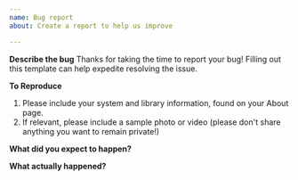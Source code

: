 ```yaml
---
name: Bug report
about: Create a report to help us improve

---
```


**Describe the bug**
Thanks for taking the time to report your bug! Filling out this template can help expedite resolving the issue.

**To Reproduce**

1. Please include your system and library information, found on your About page.
2. If relevant, please include a sample photo or video (please don't share anything you want to remain private!)

**What did you expect to happen?**

**What actually happened?**

